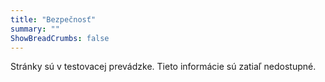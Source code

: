 ```yaml
---
title: "Bezpečnosť"
summary: ""
ShowBreadCrumbs: false
---
```


Stránky sú v testovacej prevádzke. Tieto informácie sú zatiaľ nedostupné.

